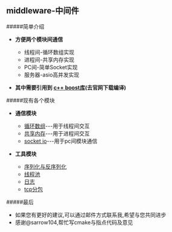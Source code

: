 middleware-中间件
------------------------

#####简单介绍
* **方便两个模块间通信**
  * 线程间-循环数组实现
  * 进程间-共享内存实现
  * PC间-简单Socket实现
  * 服务器-asio高并发实现

* **其中需要引用到 [c++ boost库](http://www.boost.org/)(去官网下载编译)**


#####现有各个模块
* **通信模块**
  * [循环数组](https://github.com/NingLeixueR/middleware/tree/master/src/middleware_array/loop_array)---用于线程间交互
  * [共享内存](https://github.com/NingLeixueR/middleware/tree/master/src/middleware_array/shared_memory)---用于进程间交互
  * [socket io](https://github.com/NingLeixueR/middleware/tree/master/src/middleware_array/socket_io)---用于pc间模块通信

* **工具模块**
  * [序列化与反序列化](https://github.com/NingLeixueR/middleware/tree/master/src/tools/serializecpp)
  * [线程池](https://github.com/NingLeixueR/middleware/tree/master/src/tools/threadpool)
  * [日志](https://github.com/NingLeixueR/middleware/tree/master/src/tools/logsys)
  * [tcp分包](https://github.com/NingLeixueR/middleware/tree/master/src/tools/segmentation_pack)

#####最后
* 如果您有更好的建议,可以通过邮件方式联系我,希望与您共同进步
* 感谢@sarrow104,帮忙写cmake与指点代码及意见
